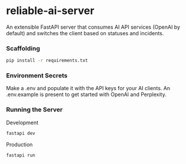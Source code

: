 # reliable-ai-server
An extensible FastAPI server that consumes AI API services (OpenAI by default) and switches the client based on statuses and incidents.

### Scaffolding

``` bash
pip install -r requirements.txt
```

### Environment Secrets

Make a .env and populate it with the API keys for your AI clients. An .env.example is present to get started with OpenAI and Perplexity.

### Running the Server

Development

``` bash
fastapi dev
```

Production

``` bash
fastapi run
```



